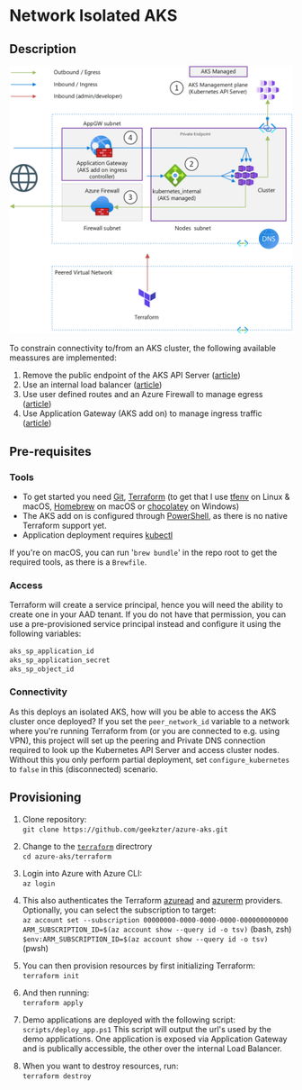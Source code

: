 # Network Isolated AKS
 
## Description
![alt text](diagram.png "Network view")

To constrain connectivity to/from an AKS cluster, the following available meassures are implemented:

1. Remove the public endpoint of the AKS API Server ([article](https://docs.microsoft.com/en-us/azure/aks/private-clusters))
1. Use an internal load balancer ([article](https://docs.microsoft.com/en-us/azure/aks/internal-lb))
1. Use user defined routes and an Azure Firewall to manage egress ([article](https://docs.microsoft.com/en-us/azure/aks/limit-egress-traffic#restrict-egress-traffic-using-azure-firewall))
1. Use Application Gateway (AKS add on) to manage ingress traffic ([article](https://docs.microsoft.com/en-us/azure/application-gateway/tutorial-ingress-controller-add-on-existing))


## Pre-requisites
### Tools
- To get started you need [Git](https://git-scm.com/), [Terraform](https://www.terraform.io/downloads.html) (to get that I use [tfenv](https://github.com/tfutils/tfenv) on Linux & macOS, [Homebrew](https://github.com/hashicorp/homebrew-tap) on macOS or [chocolatey](https://chocolatey.org/packages/terraform) on Windows)
- The AKS add on is configured through [PowerShell](https://github.com/PowerShell/PowerShell#get-powershell), as there is no native Terraform support yet.
- Application deployment requires [kubectl](https://kubernetes.io/docs/tasks/tools/install-kubectl/)

If you're on macOS, you can run '`brew bundle`' in the repo root to get the required tools, as there is a `Brewfile`. 

### Access
Terraform will create a service principal, hence you will need the ability to create one in your AAD tenant. If you do not have that permission, you can use a pre-provisioned service principal instead and configure it using the following variables:
```
aks_sp_application_id
aks_sp_application_secret
aks_sp_object_id
```

### Connectivity
As this deploys an isolated AKS, how will you be able to access the AKS cluster once deployed? If you set the  `peer_network_id` variable to a network where you're running Terraform from (or you are connected to e.g. using VPN), this project will set up the peering and Private DNS connection required to look up the Kubernetes API Server and access cluster nodes. Without this you only perform partial deployment, set `configure_kubernetes` to `false` in this (disconnected) scenario.

## Provisioning
1. Clone repository:  
`git clone https://github.com/geekzter/azure-aks.git`  

1. Change to the [`terraform`](./terraform) directrory  
`cd azure-aks/terraform`

1. Login into Azure with Azure CLI:  
`az login`   

1. This also authenticates the Terraform [azuread](https://registry.terraform.io/providers/hashicorp/azuread/latest/docs/guides/azure_cli) and [azurerm](https://registry.terraform.io/providers/hashicorp/azurerm/latest/docs/guides/azure_cli) providers. Optionally, you can select the subscription to target:  
`az account set --subscription 00000000-0000-0000-0000-000000000000`   
`ARM_SUBSCRIPTION_ID=$(az account show --query id -o tsv)` (bash, zsh)   
`$env:ARM_SUBSCRIPTION_ID=$(az account show --query id -o tsv)` (pwsh)   

1. You can then provision resources by first initializing Terraform:   
`terraform init`  

1. And then running:  
`terraform apply`

1. Demo applications are deployed with the following script:  
`scripts/deploy_app.ps1`
This script will output the url's used by the demo applications. One application is exposed via Application Gateway and is publically accessible, the other over the internal Load Balancer.

1. When you want to destroy resources, run:   
`terraform destroy`

